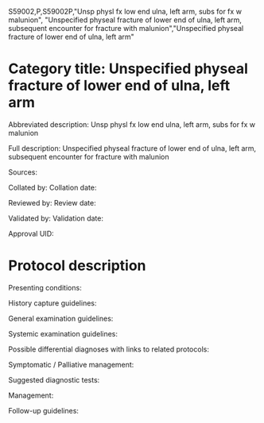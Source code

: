S59002,P,S59002P,"Unsp physl fx low end ulna, left arm, subs for fx w malunion", "Unspecified physeal fracture of lower end of ulna, left arm, subsequent encounter for fracture with malunion","Unspecified physeal fracture of lower end of ulna, left arm"
# Category title: Unspecified physeal fracture of lower end of ulna, left arm

Abbreviated description: Unsp physl fx low end ulna, left arm, subs for fx w malunion

Full description: Unspecified physeal fracture of lower end of ulna, left arm, subsequent encounter for fracture with malunion

Sources:

Collated by:
Collation date:

Reviewed by:
Review date:

Validated by:
Validation date:

Approval UID:

# Protocol description

Presenting conditions:

History capture guidelines:

General examination guidelines:

Systemic examination guidelines:

Possible differential diagnoses with links to related protocols:

Symptomatic / Palliative management:

Suggested diagnostic tests:

Management:

Follow-up guidelines:
